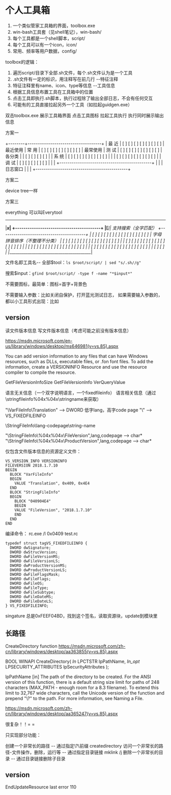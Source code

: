 # 个人工具箱

1. 一个类似管家工具箱的界面，toolbox.exe
2. win-bash工具套（见shell笔记），win-bash/
3. 每个工具都是一个shell脚本，script/
4. 每个工具可以有一个icon，icon/
5. 常用、频率等用户数据，config/

toolbox的逻辑：

1. 遍历script/目录下全部.sh文件，每个.sh文件认为是一个工具
2. .sh文件有一定的标识，用注释写在前几行 --特征注释
3. 特征注释里有name、icon、type等信息 --工具信息
4. 根据工具信息布置工具在工具箱中的位置
5. 点击工具即执行.sh脚本，执行过程除了输出全部日志，不会有任何交互
6. 可能有的工具直接拉起另外一个工具（如拉起guidgen.exe）

双击toolbox.exe
展示工具箱界面
点击工具图标
拉起工具执行
执行同时展示输出信息

方案一

+--------+------------------------------------+
| 最  近 | [  ] [  ] [  ] [  ] [  ] [  ] [  ] | 最近使用
| 常  用 | [  ] [  ] [  ] [  ] [  ] [  ] [  ] | 最常使用
| 测  试 | [  ] [  ] [  ] [  ] [  ] [  ] [  ] | 各分类
|        | [  ] [  ] [  ] [  ]                |
| 系  统 | [  ] [  ] [  ] [  ] [  ] [  ] [  ] |
|        | [  ] [  ] [  ] [  ] [  ] [  ] [  ] |
| 调  试 | [  ] [  ] [  ] [  ] [  ]           |
|                                             |
+---------------------------------------------+
|                                             |
|     日志窗口                                |
|                                             |
+---------------------------------------------+

方案二

device tree一样

方案三

everything
可以叫Everytool


 _________________________________________
|_______________________________________x_|
+-----------------------------------------+
|[_______________________________________]| 支持搜索（全字匹配）
+-----------------------------------------+
| [ ] [ ] [ ] [ ] [ ] [ ] [ ] [ ] [ ] [ ] | 字母拼音排序（不整理不分类）
| [ ] [ ] [ ] [ ] [ ] [ ] [ ] [ ] [ ] [ ] |
| [ ] [ ] [ ] [ ] [ ] [ ] [ ] [ ] [ ] [ ] |
| [ ] [ ] [ ] [ ] [ ] [ ] [ ] [ ] [ ] [ ] |
| [ ] [ ] [ ] [ ] [ ] [ ] [ ] [ ] [ ] [ ] |
| [ ] [ ]                                 |
|_________________________________________|


文件名即工具名--
全部$tool：`ls $root/script/ | sed "s/.sh//g"`

搜索$input：`gfind $root/script/ -type f -name "*$input*"`

不需要图标，最简单：图标=首字+背景色

不需要输入参数：比如关闭自保护，打开蓝光测试日志，
如果需要输入参数的，都以小工具形式出现：比如


## version

读文件版本信息
写文件版本信息（考虑可能之前没有版本信息）

https://msdn.microsoft.com/en-us/library/windows/desktop/ms646981(v=vs.85).aspx

You can add version information to any files that can have Windows resources, such as DLLs, executable files, or .fon font files. To add the information, create a VERSIONINFO Resource and use the resource compiler to compile the resource.

GetFileVersionInfoSize
GetFileVersionInfo
VerQueryValue

语言无关信息（一个双字说明语言，一个fixedfileinfo）
语言相关信息（通过\stringfileinfo\%04x%04x\stringname来获取）

"\\VarFileInfo\\Translation" --> DWORD 低字lang，高字code page
"\\" --> VS_FIXEDFILEINFO

\StringFileInfo\lang-codepage\string-name

"\\StringFileInfo\\%04x%04x\\FileVersion",lang,codepage --> char*
"\\StringFileInfo\\%04x%04x\\ProductVersion",lang,codepage --> char*

仅包含文件版本信息的资源定义文件：
```
VS_VERSION_INFO VERSIONINFO
FILEVERSION 2018.1.7.10
BEGIN
  BLOCK "VarFileInfo"
  BEGIN
    VALUE "Translation", 0x409, 0x4E4
  END
  BLOCK "StringFileInfo"
  BEGIN
    BLOCK "040904E4"
    BEGIN
    VALUE "FileVersion", "2018.1.7.10"
    END
  END
END
```
编译命令：
rc.exe /l 0x0409 test.rc

```
typedef struct tagVS_FIXEDFILEINFO {
  DWORD dwSignature;
  DWORD dwStrucVersion;
  DWORD dwFileVersionMS;
  DWORD dwFileVersionLS;
  DWORD dwProductVersionMS;
  DWORD dwProductVersionLS;
  DWORD dwFileFlagsMask;
  DWORD dwFileFlags;
  DWORD dwFileOS;
  DWORD dwFileType;
  DWORD dwFileSubtype;
  DWORD dwFileDateMS;
  DWORD dwFileDateLS;
} VS_FIXEDFILEINFO;
```

singature 总是0xFEEF04BD，找到这个签名，读取资源块，update到模块里



## 长路径

CreateDirectory function
https://msdn.microsoft.com/zh-cn/library/windows/desktop/aa363855(v=vs.85).aspx

BOOL WINAPI CreateDirectory(
  _In_     LPCTSTR               lpPathName,
  _In_opt_ LPSECURITY_ATTRIBUTES lpSecurityAttributes
);

lpPathName [in]
The path of the directory to be created.
For the ANSI version of this function, there is a default string size limit for paths of 248 characters (MAX_PATH - enough room for a 8.3 filename). To extend this limit to 32,767 wide characters, call the Unicode version of the function and prepend "\\?\" to the path. For more information, see Naming a File.

https://msdn.microsoft.com/zh-cn/library/windows/desktop/aa365247(v=vs.85).aspx

很复杂！！= = 

只实现部分功能：

创建一个非常长的路径 -- 通过指定\\?\前缀 createdirectory
访问一个非常长的路径-文件操作，删除，运行等 -- 通过指定目录链接 mklink /j
删除一个非常长的目录 -- 通过目录链接删除子目录


## version 

EndUpdateResource last error 110